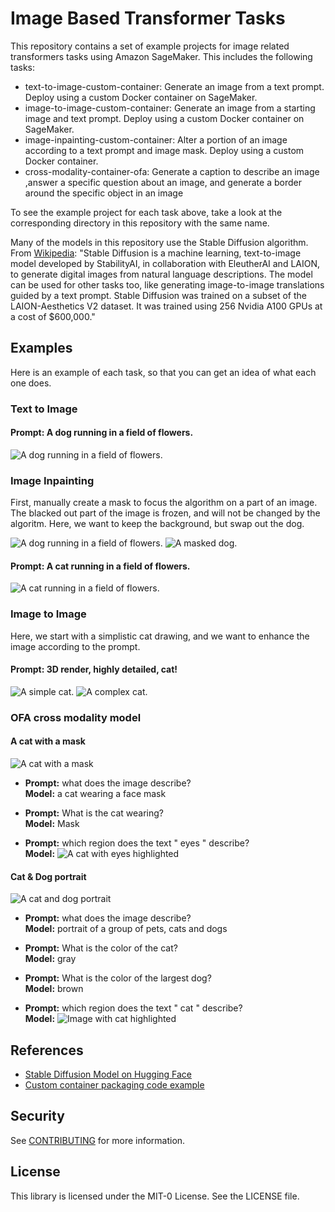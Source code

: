 # Image Based Transformer Tasks

This repository contains a set of example projects for image related transformers tasks using Amazon SageMaker.  This includes the following tasks:
  * text-to-image-custom-container:  Generate an image from a text prompt.  Deploy using a custom Docker container on SageMaker.
  * image-to-image-custom-container: Generate an image from a starting image and text prompt.  Deploy using a custom Docker container on SageMaker.
  * image-inpainting-custom-container:  Alter a portion of an image according to a text prompt and image mask.  Deploy using a custom Docker container.
  * cross-modality-container-ofa:  Generate a caption to describe an image ,answer a specific question about an image, and generate a border around the specific object in an image


To see the example project for each task above, take a look at the corresponding directory in this repository with the same name.


Many of the models in this repository use the Stable Diffusion algorithm.  From [Wikipedia](https://en.wikipedia.org/wiki/Stable_Diffusion): "Stable Diffusion is a machine learning, text-to-image model developed by StabilityAI, in collaboration with EleutherAI and LAION, to generate digital images from natural language descriptions. The model can be used for other tasks too, like generating image-to-image translations guided by a text prompt.  Stable Diffusion was trained on a subset of the LAION-Aesthetics V2 dataset. It was trained using 256 Nvidia A100 GPUs at a cost of $600,000."

## Examples

Here is an example of each task, so that you can get an idea of what each one does.

### Text to Image
#### Prompt:  A dog running in a field of flowers.

![A dog running in a field of flowers.](images/dog_in_field.png)
### Image Inpainting
First, manually create a mask to focus the algorithm on a part of an image.  The blacked out part of the image is frozen, and will not be changed by the algoritm.  Here, we want to keep the background, but swap out the dog.

![A dog running in a field of flowers.](images/dog_in_field.png)  ![A masked dog.](images/dog_mask.png)

#### Prompt:  A cat running in a field of flowers.

![A cat running in a field of flowers.](images/cat_in_field.png)

### Image to Image
Here, we start with a simplistic cat drawing, and we want to enhance the image according to the prompt.


#### Prompt: 3D render, highly detailed, cat!

![A simple cat.](images/pre_cat.png)  ![A complex cat.](images/post_cat.png)


### OFA cross modality model  

####  A cat with a mask
 ![A cat with a mask](images/cat_mask.jpg) 

+ **Prompt:** what does the image describe?\
  **Model:** a cat wearing a face mask

+ **Prompt:** What is the cat wearing?\
  **Model:** Mask

+ **Prompt:** which region does the text " eyes " describe?\
  **Model:** ![A cat with eyes highlighted](images/cat_mask_eyes.jpg) 

#### Cat & Dog portrait
![A cat and dog portrait](images/cat_and_dog.png) 

+ **Prompt:** what does the image describe?\
 **Model:** portrait of a group of pets, cats and dogs 

+ **Prompt:** What is the color of the cat?\
 **Model:** gray

+ **Prompt:** What is the color of the largest dog?\
 **Model:** brown

+ **Prompt:**  which region does the text " cat " describe?\
 **Model:** ![Image with cat highlighted](images/cat_and_dog_out.png) 

## References
  * [Stable Diffusion Model on Hugging Face](https://huggingface.co/CompVis/stable-diffusion-v1-4)
  * [Custom container packaging code example](https://github.com/RamVegiraju/SageMaker-Deployment/tree/master/RealTime/BYOC/PreTrained-Examples/SpacyNER)


## Security

See [CONTRIBUTING](CONTRIBUTING.md#security-issue-notifications) for more information.

## License

This library is licensed under the MIT-0 License. See the LICENSE file.

